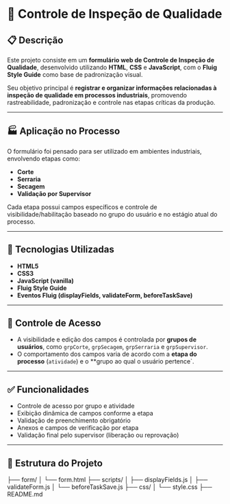 # 🧪 Controle de Inspeção de Qualidade

## 📋 Descrição

Este projeto consiste em um **formulário web de Controle de Inspeção de Qualidade**, desenvolvido utilizando **HTML**, **CSS** e **JavaScript**, com o **Fluig Style Guide** como base de padronização visual.

Seu objetivo principal é **registrar e organizar informações relacionadas à inspeção de qualidade em processos industriais**, promovendo rastreabilidade, padronização e controle nas etapas críticas da produção.

---

## 🏭 Aplicação no Processo

O formulário foi pensado para ser utilizado em ambientes industriais, envolvendo etapas como:

- **Corte**
- **Serraria**
- **Secagem**
- **Validação por Supervisor**

Cada etapa possui campos específicos e controle de visibilidade/habilitação baseado no grupo do usuário e no estágio atual do processo.

---

## 🔧 Tecnologias Utilizadas

- **HTML5**  
- **CSS3**  
- **JavaScript (vanilla)**  
- **Fluig Style Guide**  
- **Eventos Fluig (displayFields, validateForm, beforeTaskSave)**  

---

## 🔐 Controle de Acesso

- A visibilidade e edição dos campos é controlada por **grupos de usuários**, como `grpCorte`, `grpSecagem`, `grpSerraria` e `grpSupervisor`.
- O comportamento dos campos varia de acordo com a **etapa do processo** (`atividade`) e o **grupo ao qual o usuário pertence`.

---

## ✅ Funcionalidades

- Controle de acesso por grupo e atividade
- Exibição dinâmica de campos conforme a etapa
- Validação de preenchimento obrigatório
- Anexos e campos de verificação por etapa
- Validação final pelo supervisor (liberação ou reprovação)

---

## 📂 Estrutura do Projeto
├── form/
│ └── form.html
├── scripts/
│ ├── displayFields.js
│ ├── validateForm.js
│ └── beforeTaskSave.js
├── css/
│ └── style.css
├── README.md
